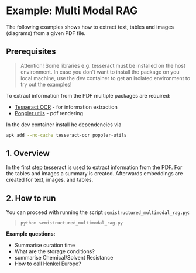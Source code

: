 # Example: Multi Modal RAG

The following examples shows how to extract text, tables and images (diagrams) from a given PDF file.

## Prerequisites

> Attention!
> Some libraries e.g. tesseract must be installed on the host environment.
> In case you don't want to install the package on you local machine, use the dev container to get an isolated environment to try out the examples!

To extract information from the PDF multiple packages are required:

- [Tesseract OCR](https://github.com/tesseract-ocr/tesseract) - for information extraction
- [Poppler utils](https://poppler.freedesktop.org/) - pdf rendering

In the dev container install he dependencies via

```sh
apk add --no-cache tesseract-ocr poppler-utils
```

## 1. Overview

In the first step tesseract is used to extract information from the PDF. For the tables and images a summary is created. Afterwards embeddings are created for text, images, and tables.

## 2. How to run
You can proceed with running the script `semistructured_multimodal_rag.py`:
> `python semistructured_multimodal_rag.py`

**Example questions:**
- Summarise curation time
- What are the storage conditions?
- summarise Chemical/Solvent Resistance
- How to call Henkel Europe?